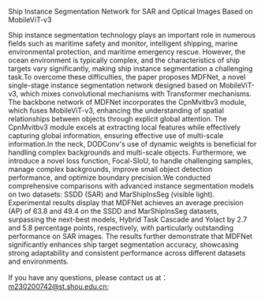 Ship Instance Segmentation Network for SAR and Optical Images Based on MobileViT-v3

Ship instance segmentation technology plays an important role in numerous fields such as maritime safety and monitor, intelligent shipping, marine environmental protection, and maritime emergency rescue. However, the ocean environment is typically complex, and the characteristics of ship targets vary significantly, making ship instance segmentation a challenging task.To overcome these difficulties, the paper proposes MDFNet, a novel single-stage instance segmentation network designed based on MobileViT-v3, which mixes convolutional mechanisms with Transformer mechanisms. The backbone network of MDFNet incorporates the CpnMvitbv3 module, which fuses MobileViT-v3, enhancing the understanding of spatial relationships between objects through explicit global attention. The CpnMvitbv3 module excels at extracting local features while effectively capturing global information, ensuring effective use of multi-scale information.In the neck, DODConv's use of dynamic weights is beneficial for handling complex backgrounds and multi-scale objects. Furthermore, we introduce a novel loss function, Focal-SIoU, to handle challenging samples, manage complex backgrounds, improve small object detection performance, and optimize boundary precision.We conducted comprehensive comparisons with advanced instance segmentation models on two datasets: SSDD (SAR) and MarShipInsSeg (visible light). Experimental results display that MDFNet achieves an average precision (AP) of 63.8 and 49.4 on the SSDD and MarShipInsSeg datasets, surpassing the next-best models, Hybrid Task Cascade and Yolact by 2.7 and 5.8 percentage points, respectively, with particularly outstanding performance on SAR images. The results further demonstrate that MDFNet significantly enhances ship target segmentation accuracy, showcasing strong adaptability and consistent performance across different datasets and environments.

If you have any questions, please contact us at：m230200742@st.shou.edu.cn;

